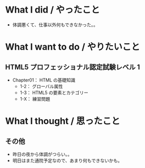# What I did / やったこと
- 体調悪くて、仕事以外何もできなかった。。

# What I want to do / やりたいこと
## HTML5 プロフェッショナル認定試験レベル 1
- Chapter01： HTML の基礎知識
    - 1-2： グローバル属性
    - 1-3： HTML5 の要素とカテゴリー
    - 1-X： 練習問題

# What I thought / 思ったこと
## その他
- 昨日の夜から体調がつらい。。
- 明日はまた通院予定なので、あまり何もできないかも。
